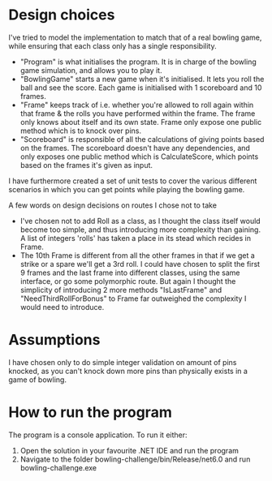 # Design choices
I've tried to model the implementation to match that of a real bowling game, while ensuring that each class only has a single responsibility.
* "Program" is what initialises the program. It is in charge of the bowling game simulation, and allows you to play it.
* "BowlingGame" starts a new game when it's initialised. It lets you roll the ball and see the score. Each game is initialised with 1 scoreboard and 10 frames.
* "Frame" keeps track of i.e. whether you're allowed to roll again within that frame & the rolls you have performed within the frame.  The frame only knows about itself and its own state. Frame only expose one public method which is to knock over pins.
* "Scoreboard" is responsible of all the calculations of giving points based on the frames. The scoreboard doesn't have any dependencies, and only exposes one public method which is CalculateScore, which points based on the frames it's given as input.

I have furthermore created a set of unit tests to cover the various different scenarios in which you can get points while playing the bowling game.

A few words on design decisions on routes I chose not to take
* I've chosen not to add Roll as a class, as I thought the class itself would become too simple, and thus introducing more complexity than gaining. A list of integers 'rolls' has taken a place in its stead which recides in Frame.
* The 10th Frame is different from all the other frames in that if we get a strike or a spare we'll get a 3rd roll. I could have chosen to split the first 9 frames and the last frame into different classes, using the same interface, or go some polymorphic route. But again I thought the simplicity of introducing 2 more methods "IsLastFrame" and "NeedThirdRollForBonus" to Frame far outweighed the complexity I would need to introduce.   
 
# Assumptions
I have chosen only to do simple integer validation on amount of pins knocked, as you can't knock down more pins than physically exists in a game of bowling.

# How to run the program
The program is a console application. To run it either:
1) Open the solution in your favourite .NET IDE and run the program
2) Navigate to the folder bowling-challenge/bin/Release/net6.0 and run bowling-challenge.exe
